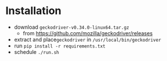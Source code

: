 # Installation
- download `geckodriver-v0.34.0-linux64.tar.gz` 
    - from https://github.com/mozilla/geckodriver/releases
- extract and place`geckodriver` in `/usr/local/bin/geckodriver`
- run `pip install -r requirements.txt`
- schedule `./run.sh`